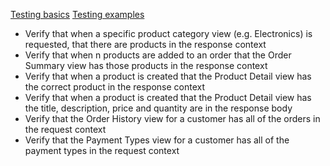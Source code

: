 [Testing basics](https://docs.djangoproject.com/en/1.11/intro/tutorial05/#the-django-test-client) 
[Testing examples](https://docs.djangoproject.com/en/1.11/intro/tutorial05/)

* Verify that when a specific product category view (e.g. Electronics) is requested, that there are products in the response context
* Verify that when n products are added to an order that the Order Summary view has those products in the response context
* Verify that when a product is created that the Product Detail view has the correct product in the response context
* Verify that when a product is created that the Product Detail view has the title, description, price and quantity are in the response body
* Verify that the Order History view for a customer has all of the orders in the request context
* Verify that the Payment Types view for a customer has all of the payment types in the request context